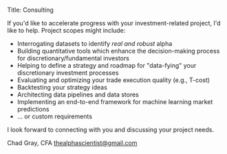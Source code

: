 Title: Consulting

If you'd like to accelerate progress with your investment-related project, I'd like to help.  Project scopes might include:

* Interrogating datasets to identify _real and robust_ alpha
* Building quantitative tools which enhance the decision-making process for discretionary/fundamental investors
* Helping to define a strategy and roadmap for "data-fying" your discretionary investment processes
* Evaluating and optimizing your trade execution quality (e.g., T-cost)
* Backtesting your strategy ideas
* Architecting data pipelines and data stores
* Implementing an end-to-end framework for machine learning market predictions
* ... or custom requirements

I look forward to connecting with you and discussing your project needs.

Chad Gray, CFA
<thealphascientist@gmail.com>


